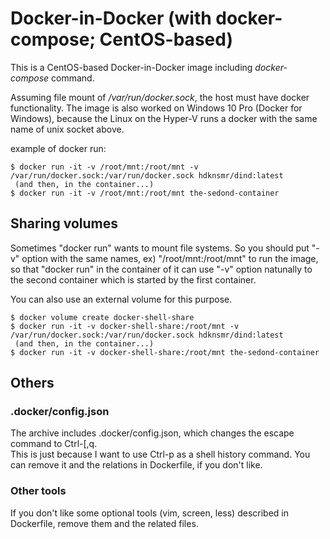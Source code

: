 # Docker-in-Docker (with docker-compose; CentOS-based)

This is a CentOS-based Docker-in-Docker image including *docker-compose* command.

Assuming file mount of */var/run/docker.sock*, the host must have docker functionality. 
The image is also worked on Windows 10 Pro (Docker for Windows), because the Linux on the Hyper-V runs a docker with the same name of unix socket above.

example of docker run:

    $ docker run -it -v /root/mnt:/root/mnt -v /var/run/docker.sock:/var/run/docker.sock hdknsmr/dind:latest
     (and then, in the container...)
    $ docker run -it -v /root/mnt:/root/mnt the-sedond-container
    
## Sharing volumes

Sometimes "docker run" wants to mount file systems.
So you should put "-v" option with the same names, ex) "/root/mnt:/root/mnt" to run the image, so that "docker run" in the container of it can use "-v" option natunally to the second container  which is started by the first container.

You can also use an external volume for this purpose.

    $ docker volume create docker-shell-share
    $ docker run -it -v docker-shell-share:/root/mnt -v /var/run/docker.sock:/var/run/docker.sock hdknsmr/dind:latest
     (and then, in the container...)
    $ docker run -it -v docker-shell-share:/root/mnt the-sedond-container

## Others
### .docker/config.json

The archive includes .docker/config.json, which changes the escape command to Ctrl-\[,q.  
This is just because I want to use Ctrl-p as a shell history command.
You can remove it and the relations in Dockerfile, if you don't like.

### Other tools

If you don't like some optional tools (vim, screen, less) described in Dockerfile, remove them and the related files.

